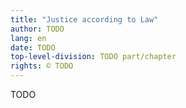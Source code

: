 ```yaml
---
title: "Justice according to Law"
author: TODO
lang: en
date: TODO
top-level-division: TODO part/chapter
rights: © TODO
---
```


TODO


